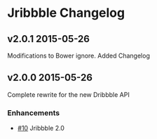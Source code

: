 # Jribbble Changelog

## v2.0.1 2015-05-26

Modifications to Bower ignore. Added Changelog

## v2.0.0 2015-05-26

Complete rewrite for the new Dribbble API

### Enhancements

- [#10](https://github.com/tylergaw/jribbble/pull/10) Jribbble 2.0
